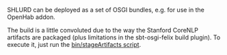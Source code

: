 SHLURD can be deployed as a set of OSGI bundles, e.g. for use in the OpenHab addon.

The build is a little convoluted due to the way the Stanford CoreNLP artifacts are packaged (plus limitations in the sbt-osgi-felix build plugin).  To execute it, just run the [bin/stageArtifacts script](bin/stageArtifacts).

